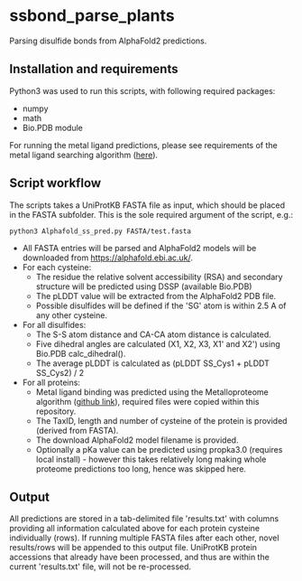 # ssbond_parse_plants
Parsing disulfide bonds from AlphaFold2 predictions.

## Installation and requirements
Python3 was used to run this scripts, with following required packages:
- numpy
- math
- Bio.PDB module

For running the metal ligand predictions, please see requirements of the metal ligand searching algorithm ([here](https://github.com/Elcock-Lab/Metalloproteome)).

## Script workflow
The scripts takes a UniProtKB FASTA file as input, which should be placed in the FASTA subfolder. This is the sole required argument of the script, e.g.:

<code>python3 Alphafold_ss_pred.py FASTA/test.fasta</code>

- All FASTA entries will be parsed and AlphaFold2 models will be downloaded from https://alphafold.ebi.ac.uk/.
- For each cysteine:
  - The residue the relative solvent accessibility (RSA) and secondary structure will be predicted using DSSP (available Bio.PDB)
  - The pLDDT value will be extracted from the AlphaFold2 PDB file.
  - Possible disulfides will be defined if the 'SG' atom is within 2.5 A of any other cysteine. 
- For all disulfides:
  - The S-S atom distance and CA-CA atom distance is calculated.
  - Five dihedral angles are calculated (X1, X2, X3, X1' and X2') using Bio.PDB calc_dihedral().
  - The average pLDDT is calculated as (pLDDT SS_Cys1 + pLDDT SS_Cys2) / 2 
- For all proteins:
  - Metal ligand binding was predicted using the Metalloproteome algorithm ([github link](https://github.com/Elcock-Lab/Metalloproteome)), required files were copied within this repository.
  - The TaxID, length and number of cysteine of the protein is provided (derived from FASTA).
  - The download AlphaFold2 model filename is provided.
  - Optionally a pKa value can be predicted using propka3.0 (requires local install) - however this takes relatively long making whole proteome predictions too long, hence was skipped here.

## Output

All predictions are stored in a tab-delimited file 'results.txt' with columns providing all information calculated above for each protein cysteine individually (rows).
If running multiple FASTA files after each other, novel results/rows will be appended to this output file. UniProtKB protein accessions that already have been processed, and thus are within the current 'results.txt' file, will not be re-processed.
